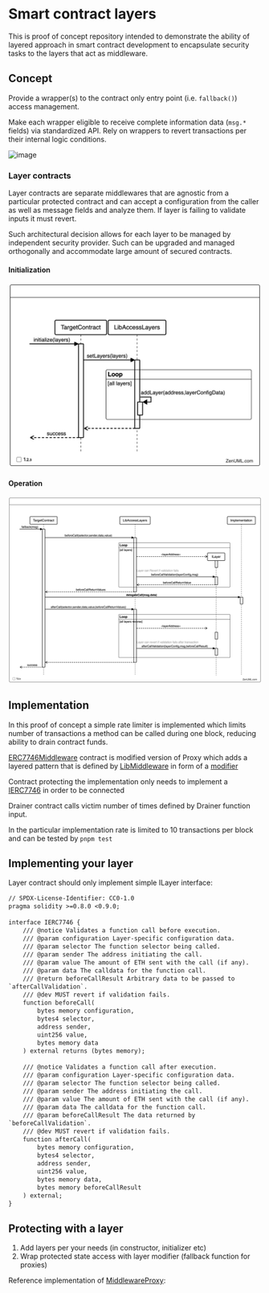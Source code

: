 # Smart contract layers

This is proof of concept repository intended to demonstrate the ability of layered approach in smart contract development to encapsulate security tasks to the layers that act as middleware.

## Concept

Provide a wrapper(s) to the contract only entry point (i.e. `fallback()`) access management.

Make each wrapper eligible to receive complete information data (`msg.*` fields) via standardized API. Rely on wrappers to revert transactions per their internal logic conditions.

<img width="633" alt="image" src="https://github.com/peersky/smart-contract-layers/assets/61459744/b87bf5ef-3b65-4a4a-9ae1-3be2df7f60a8">

### Layer contracts

Layer contracts are separate middlewares that are agnostic from a particular protected contract and can accept a configuration from the caller as well as message fields and analyze them. If layer is failing to validate inputs it must revert.

Such architectural decision allows for each layer to be managed by independent security provider. Such can be upgraded and managed orthogonally and accommodate large amount of secured contracts.

#### Initialization

![init](./docs/initialize.png)

#### Operation

![init](./docs/operate.png)

## Implementation

In this proof of concept a simple rate limiter is implemented which limits number of transactions a method can be called during one block, reducing ability to drain contract funds.

[ERC7746Middleware](https://github.com/peersky/smart-contract-layers/blob/main/src/Protected.sol) contract is modified version of Proxy which adds a layered pattern that is defined by [LibMiddleware](https://github.com/peersky/smart-contract-layers/blob/main/src/LibMiddleware.sol) in form of a [modifier](https://github.com/peersky/smart-contract-layers/blob/main/src/ERC7746Middleware.sol)

Contract protecting the implementation only needs to implement a [IERC7746](https://github.com/peersky/smart-contract-layers/blob/main/src/IERC7746.sol) in order to be connected

Drainer contract calls victim number of times defined by Drainer function input.

In the particular implementation rate is limited to 10 transactions per block and can be tested by `pnpm test`


## Implementing your layer

Layer contract should only implement simple ILayer interface:

```solidity
// SPDX-License-Identifier: CC0-1.0
pragma solidity >=0.8.0 <0.9.0;

interface IERC7746 {
    /// @notice Validates a function call before execution.
    /// @param configuration Layer-specific configuration data.
    /// @param selector The function selector being called.
    /// @param sender The address initiating the call.
    /// @param value The amount of ETH sent with the call (if any).
    /// @param data The calldata for the function call.
    /// @return beforeCallResult Arbitrary data to be passed to `afterCallValidation`.
    /// @dev MUST revert if validation fails.
    function beforeCall(
        bytes memory configuration,
        bytes4 selector,
        address sender,
        uint256 value,
        bytes memory data
    ) external returns (bytes memory);

    /// @notice Validates a function call after execution.
    /// @param configuration Layer-specific configuration data.
    /// @param selector The function selector being called.
    /// @param sender The address initiating the call.
    /// @param value The amount of ETH sent with the call (if any).
    /// @param data The calldata for the function call.
    /// @param beforeCallResult The data returned by `beforeCallValidation`.
    /// @dev MUST revert if validation fails.
    function afterCall(
        bytes memory configuration,
        bytes4 selector,
        address sender,
        uint256 value,
        bytes memory data,
        bytes memory beforeCallResult
    ) external;
}
```
## Protecting with a layer

1. Add layers per your needs (in constructor, initializer etc)
2. Wrap protected state access with layer modifier (fallback function for proxies)

Reference implementation of [MiddlewareProxy](https://github.com/peersky/smart-contract-layers/blob/main/src/MiddlewareProxy.sol):


